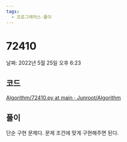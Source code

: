 ```yaml
---
tags:
  - 프로그래머스-풀이
---
```

# 72410

날짜: 2022년 5월 25일 오후 6:23

## 코드

[Algorithm/72410.py at main · Junroot/Algorithm](https://github.com/Junroot/Algorithm/blob/main/programmers/72410.py)

## 풀이

단순 구현 문제다. 문제 조건에 맞게 구현해주면 된다.